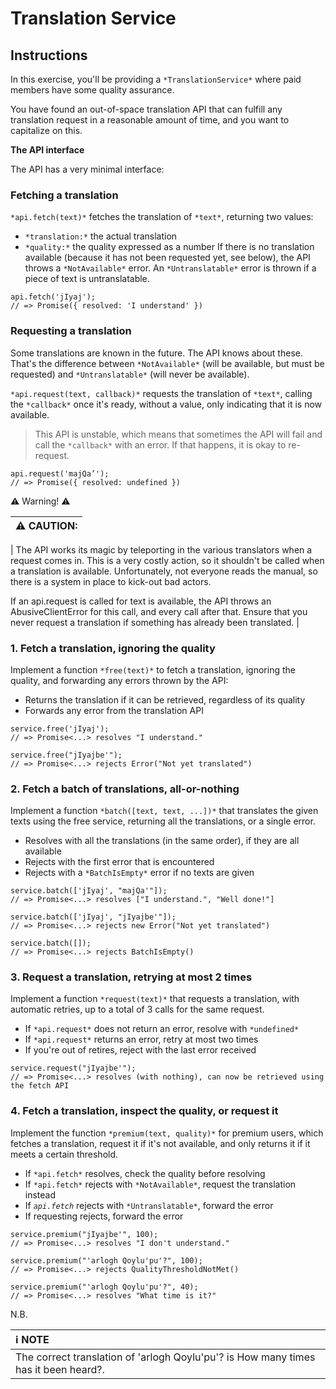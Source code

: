 # Translation Service

## Instructions

In this exercise, you'll be providing a `*TranslationService*` where paid members have some quality assurance.

You have found an out-of-space translation API that can fulfill any translation request in a reasonable amount of time, and you want to capitalize on this.

**The API interface**

The API has a very minimal interface:

### Fetching a translation

`*api.fetch(text)*` fetches the translation of `*text*`, returning two values:

- `*translation:*` the actual translation
- `*quality:*` the quality expressed as a number
  If there is no translation available (because it has not been requested yet, see below), the API throws a `*NotAvailable*` error. An `*Untranslatable*` error is thrown if a piece of text is untranslatable.

```
api.fetch('jIyaj');
// => Promise({ resolved: 'I understand' })
```

### Requesting a translation

Some translations are known in the future. The API knows about these. That's the difference between `*NotAvailable*` (will be available, but must be requested) and `*Untranslatable*` (will never be available).

`*api.request(text, callback)*` requests the translation of `*text*`, calling the `*callback*` once it's ready, without a value, only indicating that it is now available.

> This API is unstable, which means that sometimes the API will fail and call the `*callback*` with an error. If that happens, it is okay to re-request.

```
api.request('majQa’');
// => Promise({ resolved: undefined })
```

:warning: Warning! :warning:

| :warning: CAUTION: |
| :----------------- |

| The API works its magic by teleporting in the various translators when a request comes in. This is a very costly action, so it shouldn't be called when a translation is available. Unfortunately, not everyone reads the manual, so there is a system in place to kick-out bad actors.

If an api.request is called for text is available, the API throws an AbusiveClientError for this call, and every call after that. Ensure that you never request a translation if something has already been translated. |

### 1. Fetch a translation, ignoring the quality

Implement a function `*free(text)*` to fetch a translation, ignoring the quality, and forwarding any errors thrown by the API:

- Returns the translation if it can be retrieved, regardless of its quality
- Forwards any error from the translation API

```
service.free('jIyaj');
// => Promise<...> resolves "I understand."

service.free("jIyajbe'");
// => Promise<...> rejects Error("Not yet translated")
```

### 2. Fetch a batch of translations, all-or-nothing

Implement a function `*batch([text, text, ...])*` that translates the given texts using the free service, returning all the translations, or a single error.

- Resolves with all the translations (in the same order), if they are all available
- Rejects with the first error that is encountered
- Rejects with a `*BatchIsEmpty*` error if no texts are given

```
service.batch(['jIyaj', "majQa'"]);
// => Promise<...> resolves ["I understand.", "Well done!"]

service.batch(['jIyaj', "jIyajbe'"]);
// => Promise<...> rejects new Error("Not yet translated")

service.batch([]);
// => Promise<...> rejects BatchIsEmpty()
```

### 3. Request a translation, retrying at most 2 times

Implement a function `*request(text)*` that requests a translation, with automatic retries, up to a total of 3 calls for the same request.

- If `*api.request*` does not return an error, resolve with `*undefined*`
- If `*api.request*` returns an error, retry at most two times
- If you're out of retires, reject with the last error received

```
service.request("jIyajbe'");
// => Promise<...> resolves (with nothing), can now be retrieved using the fetch API
```

### 4. Fetch a translation, inspect the quality, or request it

Implement the function `*premium(text, quality)*` for premium users, which fetches a translation, request it if it's not available, and only returns it if it meets a certain threshold.

- If `*api.fetch*` resolves, check the quality before resolving
- If `*api.fetch*` rejects with `*NotAvailable*`, request the translation instead
- If _`api.fetch`_ rejects with `*Untranslatable*`, forward the error
- If requesting rejects, forward the error

```
service.premium("jIyajbe'", 100);
// => Promise<...> resolves "I don't understand."

service.premium("'arlogh Qoylu'pu'?", 100);
// => Promise<...> rejects QualityThresholdNotMet()

service.premium("'arlogh Qoylu'pu'?", 40);
// => Promise<...> resolves "What time is it?"
```

N.B.

| :information_source: NOTE                                                           |
| :---------------------------------------------------------------------------------- |
| The correct translation of 'arlogh Qoylu'pu'? is How many times has it been heard?. |
